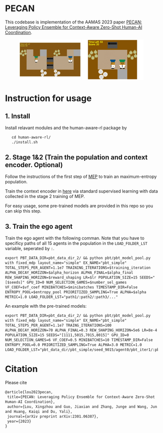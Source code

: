 # PECAN
This codebase is implementation of the AAMAS 2023 paper [PECAN: Leveraging Policy Ensemble for Context-Aware Zero-Shot Human-AI Coordination](https://arxiv.org/abs/2301.06387).
<p align="center">
  <img src="pecan_uni.gif" width="40%">
  <img src="pecan_simple.gif" width="40%">
  <br>
</p>

# Instruction for usage

## 1. Install
Install relavant modules and the human-aware-rl package by
 ```shell
    cd human-aware-rl/
    ./install.sh
```

## 2. Stage 1&2 (Train the population and context encoder. Optional)
Follow the instructions of the first step of [MEP](https://github.com/ruizhaogit/maximum_entropy_population_based_training.git) to train an maximum-entropy population.

Train the context encoder in [here](https://github.com/LxzGordon/PECAN/blob/master/human_aware_rl/human_aware_rl/context/model.py) via standard supervised learning with data collected in the stage 2 training of MEP.

For easy usage, some pre-trained models are provided in this repo so you can skip this step.
## 3. Train the ego agent
Train the ego agent with the following comman. Note that you have to specificy paths of all 15 agents in the population in the  ```LOAD_FOLDER_LST ``` variable, seperated by  ```:```.
 ```shell
export PBT_DATA_DIR=pbt_data_dir_2/ && python pbt/pbt_model_pool.py with fixed_mdp layout_name="simple" EX_NAME="pbt_simple" TOTAL_STEPS_PER_AGENT=1.1e7 TRAINING_ITERATIONS=$training_iteration ALPHA_DECAY_HORIZON=$alpha_horizon ALPHA_FINAL=$alpha_final REW_SHAPING_HORIZON=$reward_shaping LR=$lr POPULATION_SIZE=15 SEEDS="[$seeds]" GPU_ID=0 NUM_SELECTION_GAMES=$number_sel_games VF_COEF=$vf_coef MINIBATCHES=$minibatches TIMESTAMP_DIR=False ENTROPY_POOL=$entropy_pool PRIORITIZED_SAMPLING=True ALPHA=$alpha METRIC=1.0 LOAD_FOLDER_LST="path1/:path2/:path3/..." 
 ```
 
An example with the pre-trained models:
 ```shell
export PBT_DATA_DIR=pbt_data_dir_2/ && python pbt/pbt_model_pool.py with fixed_mdp layout_name="simple" EX_NAME="pbt_simple" TOTAL_STEPS_PER_AGENT=1.1e7 TRAING_ITERATIONS=100 ALPHA_DECAY_HORIZON=70 ALPHA_FINAL=0.3 REW_SHAPING_HORIZON=5e6 LR=8e-4 POPULATION_SIZE=15 SEEDS="[1111,5015,7015,8015]" GPU_ID=0 NUM_SELECTION_GAMES=6 VF_COEF=0.5 MINIBATCHES=10 TIMESTAMP_DIR=False ENTROPY_POOL=0.0 PRIORITIZED_SAMPLING=True ALPHA=3.0 METRIC=1.0 LOAD_FOLDER_LST="pbt_data_dir/pbt_simple/seed_9015/agent0/pbt_iter1/:pbt_data_dir/pbt_simple/seed_9015/agent1/pbt_iter1/:pbt_data_dir/pbt_simple/seed_9015/agent2/pbt_iter1/:pbt_data_dir/pbt_simple/seed_9015/agent3/pbt_iter1/:pbt_data_dir/pbt_simple/seed_9015/agent4/pbt_iter1/:pbt_data_dir/pbt_simple/seed_9015/agent0/pbt_iter152/:pbt_data_dir/pbt_simple/seed_9015/agent1/pbt_iter152/:pbt_data_dir/pbt_simple/seed_9015/agent2/pbt_iter152/:pbt_data_dir/pbt_simple/seed_9015/agent3/pbt_iter152/:pbt_data_dir/pbt_simple/seed_9015/agent4/pbt_iter152/:pbt_data_dir/pbt_simple/seed_9015/agent0/pbt_iter305/:pbt_data_dir/pbt_simple/seed_9015/agent1/pbt_iter305/:pbt_data_dir/pbt_simple/seed_9015/agent2/pbt_iter305/:pbt_data_dir/pbt_simple/seed_9015/agent3/pbt_iter305/:pbt_data_dir/pbt_simple/seed_9015/agent4/pbt_iter305/" 
 ```
 
# Citation
Please cite
 ```
@article{lou2023pecan,
  title={PECAN: Leveraging Policy Ensemble for Context-Aware Zero-Shot Human-AI Coordination},
  author={Lou, Xingzhou and Guo, Jiaxian and Zhang, Junge and Wang, Jun and Huang, Kaiqi and Du, Yali},
  journal={arXiv preprint arXiv:2301.06387},
  year={2023}
}
 ```
